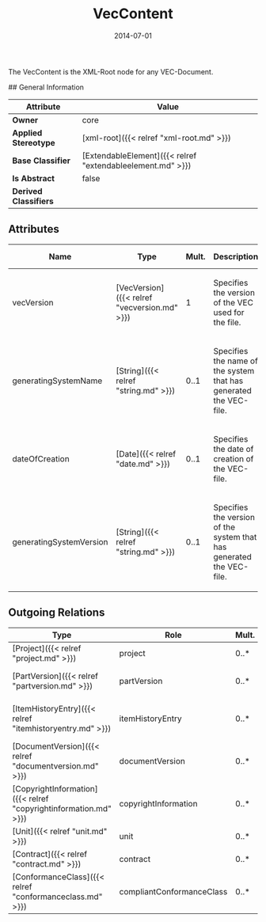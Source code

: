 ﻿---
title: VecContent
toc: false
type: specs
date: "2014-07-01"
draft: false
specification: VEC
version: 1.1.1
documentType: "Recommendation"
elementType: Class
classes:
  - VecContent
menu_name: vec-1.1.1
---
<p> The VecContent is the XML-Root node for any VEC-Document.      </p>
## General Information

| Attribute               | Value |
|-------------------------|-------|
| **Owner**               | core |
| **Applied Stereotype**  | [xml-root]({{< relref "xml-root.md" >}})<br/>  |
| **Base Classifier**     | [ExtendableElement]({{< relref "extendableelement.md" >}})<br/>  |
| **Is Abstract**         | false |
| **Derived Classifiers** |   |

## Attributes
|  Name  |  Type  |  Mult.  |  Description  |  Owning Classifier  |
|--------|--------|---------|---------------|--------------|
|vecVersion | [VecVersion]({{< relref "vecversion.md" >}}) | 1 | <p> Specifies the version of the VEC used for the file.      </p> | [VecContent]({{< relref "veccontent.md" >}}) |
|generatingSystemName | [String]({{< relref "string.md" >}}) | 0..1 | <p>Specifies the name of the system that has generated the VEC-file.  </p> | [VecContent]({{< relref "veccontent.md" >}}) |
|dateOfCreation | [Date]({{< relref "date.md" >}}) | 0..1 | <p>Specifies the date of creation of the VEC-file.  </p> | [VecContent]({{< relref "veccontent.md" >}}) |
|generatingSystemVersion | [String]({{< relref "string.md" >}}) | 0..1 | <p>Specifies the version of the system that has generated the VEC-file. </p> | [VecContent]({{< relref "veccontent.md" >}}) |

## Outgoing Relations
|    Type  |   Role   |   Mult.   |   Mult.   |   Description   |
|----------|----------|-----------|-----------|-----------------|
| [Project]({{< relref "project.md" >}}) | project | 0..* | 1 | Specifies the Projects used in the VEC-file. |
| [PartVersion]({{< relref "partversion.md" >}}) | partVersion | 0..* | 1 | Specifies the PartVersions contained in the VEC-file. |
| [ItemHistoryEntry]({{< relref "itemhistoryentry.md" >}}) | itemHistoryEntry | 0..* | 1 | Specifies the ItemVersionHistoryEntries for ItemVersions contained in the VEC-file. |
| [DocumentVersion]({{< relref "documentversion.md" >}}) | documentVersion | 0..* | 1 | Specifies the DocumentVersions contained in the VEC-file. |
| [CopyrightInformation]({{< relref "copyrightinformation.md" >}}) | copyrightInformation | 0..* | 1 | Specifies the CopyrightInformation used in the VEC-file. |
| [Unit]({{< relref "unit.md" >}}) | unit | 0..* | 1 | Specifies the Units used in the VEC-file. |
| [Contract]({{< relref "contract.md" >}}) | contract | 0..* | 1 | Specifies the contracts used in the VEC-file. |
| [ConformanceClass]({{< relref "conformanceclass.md" >}}) | compliantConformanceClass | 0..* | 1 | Specifies references to the conformance classes that apply to the VEC-file. |
